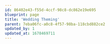 ```yaml
---
id: 86402e43-f55d-4ccf-98c8-dc862e19e695
blueprint: page
title: 'Wedding Theming'
parent: 7eba06fc-a0c8-4f57-98ba-118cbd882ce2
updated_by: 1
updated_at: 1678469711
---
```

